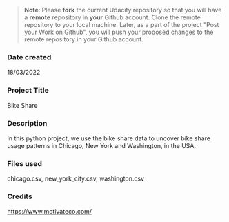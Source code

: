 >**Note**: Please **fork** the current Udacity repository so that you will have a **remote** repository in **your** Github account. Clone the remote repository to your local machine. Later, as a part of the project "Post your Work on Github", you will push your proposed changes to the remote repository in your Github account.

### Date created
18/03/2022

### Project Title
Bike Share

### Description
 In this python project, we use the bike share data to uncover bike share usage patterns in Chicago, New York and Washington, in the USA.

### Files used
chicago.csv, new_york_city.csv, washington.csv

### Credits
https://www.motivateco.com/
